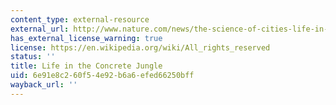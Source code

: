 ```yaml
---
content_type: external-resource
external_url: http://www.nature.com/news/the-science-of-cities-life-in-the-concrete-jungle-1.11862
has_external_license_warning: true
license: https://en.wikipedia.org/wiki/All_rights_reserved
status: ''
title: Life in the Concrete Jungle
uid: 6e91e8c2-60f5-4e92-b6a6-efed66250bff
wayback_url: ''
---
```

